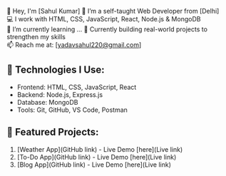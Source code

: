  👋 Hey, I'm [Sahul Kumar]
🌱 I’m a self-taught Web Developer from [Delhi]  
💻 I work with HTML, CSS, JavaScript, React, Node.js & MongoDB  
🌱 I’m currently learning ...
🚀 Currently building real-world projects to strengthen my skills  
📫 Reach me at: [yadavsahul220@gmail.com]  

## 🔧 Technologies I Use:
- Frontend: HTML, CSS, JavaScript, React
- Backend: Node.js, Express.js
- Database: MongoDB
- Tools: Git, GitHub, VS Code, Postman

## 📌 Featured Projects:
1. [Weather App](GitHub link) - Live Demo [here](Live link)
2. [To-Do App](GitHub link) - Live Demo [here](Live link)
3. [Blog App](GitHub link) - Live Demo [here](Live link)


<!--
**SY53-56/SY53-56** is a ✨ _special_ ✨ repository because its `README.md` (this file) appears on your GitHub profile.

Here are some ideas to get you started:

- 🔭 I’m currently working on ...
- 🌱 I’m currently learning ...
- 👯 I’m looking to collaborate on ...
- 🤔 I’m looking for help with ...
- 💬 Ask me about ...
- 📫 How to reach me: ...
- 😄 Pronouns: ...
- ⚡ Fun fact: ...
-->
